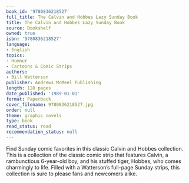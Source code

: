 ```yaml
---
book_id: '9780836218527'
full_title: The Calvin and Hobbes Lazy Sunday Book
title: The Calvin and Hobbes Lazy Sunday Book
source: Bookshelf
owned: true
isbn: '9780836218527'
language:
- English
topics:
- Humour
- Cartoons & Comic Strips
authors:
- Bill Watterson
publisher: Andrews McMeel Publishing
length: 128 pages
date_published: '1989-01-01'
format: Paperback
cover_filename: 9780836218527.jpg
order: null
theme: graphic novels
type: book
read_status: read
recommendation_status: null
---
```

Find Sunday comic favorites in this classic Calvin and Hobbes collection.
This is a collection of the classic comic strip that features Calvin, a rambunctious 6-year-old boy, and his stuffed tiger, Hobbes, who comes charmingly to life. Filled with a Watterson’s full-page Sunday strips, this collection is sure to please fans and newcomers alike.
